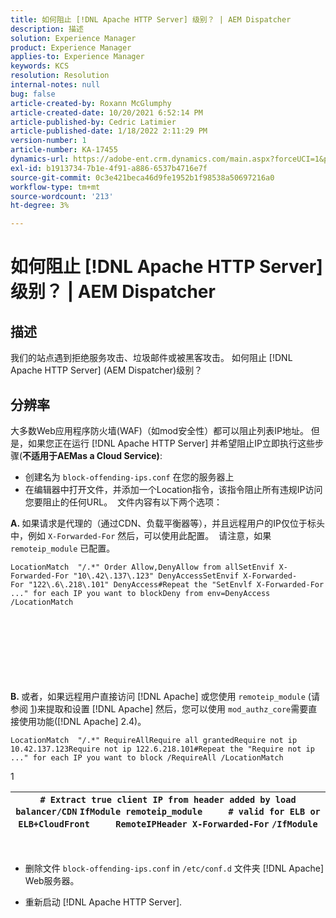```yaml
---
title: 如何阻止 [!DNL Apache HTTP Server] 级别？ | AEM Dispatcher
description: 描述
solution: Experience Manager
product: Experience Manager
applies-to: Experience Manager
keywords: KCS
resolution: Resolution
internal-notes: null
bug: false
article-created-by: Roxann McGlumphy
article-created-date: 10/20/2021 6:52:14 PM
article-published-by: Cedric Latimier
article-published-date: 1/18/2022 2:11:29 PM
version-number: 1
article-number: KA-17455
dynamics-url: https://adobe-ent.crm.dynamics.com/main.aspx?forceUCI=1&pagetype=entityrecord&etn=knowledgearticle&id=448e02d5-d631-ec11-b6e5-000d3a5ba97a
exl-id: b1913734-7b1e-4f91-a886-6537b4716e7f
source-git-commit: 0c3e421beca46d9fe1952b1f98538a50697216a0
workflow-type: tm+mt
source-wordcount: '213'
ht-degree: 3%

---
```


# 如何阻止 [!DNL Apache HTTP Server] 级别？ | AEM Dispatcher

## 描述


我们的站点遇到拒绝服务攻击、垃圾邮件或被黑客攻击。 如何阻止 [!DNL Apache HTTP Server] (AEM Dispatcher)级别？


## 分辨率


大多数Web应用程序防火墙(WAF)（如mod安全性）都可以阻止列表IP地址。 但是，如果您正在运行 [!DNL Apache HTTP Server] 并希望阻止IP立即执行这些步骤(<b>不适用于AEMas a Cloud Service)</b>:

- 创建名为 `block-offending-ips.conf` 在您的服务器上
- 在编辑器中打开文件，并添加一个Location指令，该指令阻止所有违规IP访问您要阻止的任何URL。  文件内容有以下两个选项：


<b>A. </b>如果请求是代理的（通过CDN、负载平衡器等），并且远程用户的IP仅位于标头中，例如 `X-Forwarded-For` 然后，可以使用此配置。  请注意，如果 `remoteip_module` 已配置。

```
LocationMatch  "/.*" Order Allow,DenyAllow from allSetEnvif X-Forwarded-For "10\.42\.137\.123" DenyAccessSetEnvif X-Forwarded-For "122\.6\.218\.101" DenyAccess#Repeat the "SetEnvlf X-Forwarded-For ..." for each IP you want to blockDeny from env=DenyAccess /LocationMatch 
```

<br><br><br><br><br> <br><br>
<b>B. </b>或者，如果远程用户直接访问 [!DNL Apache] 或您使用 `remoteip_module` (请参阅 [1](https://helpx.adobe.com/experience-manager/kb/block-ips-apache-http-server.html#remoteip_module))来提取和设置 [!DNL Apache] 然后，您可以使用 `mod_authz_core`需要直接使用功能([!DNL Apache] 2.4)。

```
LocationMatch  "/.*" RequireAllRequire all grantedRequire not ip 10.42.137.123Require not ip 122.6.218.101#Repeat the "Require not ip ..." for each IP you want to block /RequireAll /LocationMatch 
```


1


| `# Extract true client IP from header added by load balancer/CDN` `IfModule remoteip_module` `    ` `# valid for ELB or ELB+CloudFront` `    ` `RemoteIPHeader X-Forwarded-For` ```/IfModule``` |
| --- |

 
- 删除文件 `block-offending-ips.conf` in `/etc/conf.d` 文件夹 [!DNL Apache] Web服务器。


- 重新启动 [!DNL Apache HTTP Server].
